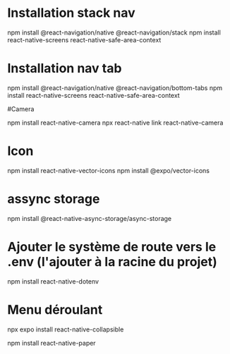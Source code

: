 # Installation stack nav

npm install @react-navigation/native @react-navigation/stack
npm install react-native-screens react-native-safe-area-context



# Installation nav tab

npm install @react-navigation/native @react-navigation/bottom-tabs
npm install react-native-screens react-native-safe-area-context


#Camera

npm install react-native-camera
npx react-native link react-native-camera


# Icon

npm install react-native-vector-icons
npm install @expo/vector-icons

# assync storage
npm install @react-native-async-storage/async-storage

# Ajouter le système de route vers le .env (l'ajouter à la racine du projet)
npm install react-native-dotenv

# Menu déroulant
npx expo install react-native-collapsible


npm install react-native-paper


